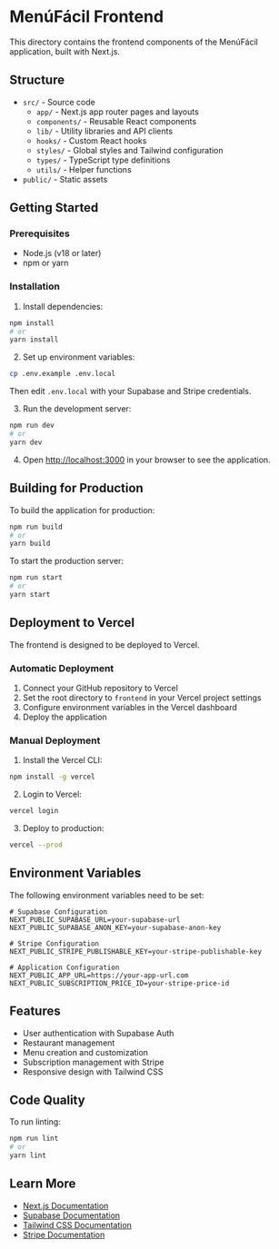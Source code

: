 # MenúFácil Frontend

This directory contains the frontend components of the MenúFácil application, built with Next.js.

## Structure

- `src/` - Source code
  - `app/` - Next.js app router pages and layouts
  - `components/` - Reusable React components
  - `lib/` - Utility libraries and API clients
  - `hooks/` - Custom React hooks
  - `styles/` - Global styles and Tailwind configuration
  - `types/` - TypeScript type definitions
  - `utils/` - Helper functions
- `public/` - Static assets

## Getting Started

### Prerequisites

- Node.js (v18 or later)
- npm or yarn

### Installation

1. Install dependencies:

```bash
npm install
# or
yarn install
```

2. Set up environment variables:

```bash
cp .env.example .env.local
```

Then edit `.env.local` with your Supabase and Stripe credentials.

3. Run the development server:

```bash
npm run dev
# or
yarn dev
```

4. Open [http://localhost:3000](http://localhost:3000) in your browser to see the application.

## Building for Production

To build the application for production:

```bash
npm run build
# or
yarn build
```

To start the production server:

```bash
npm run start
# or
yarn start
```

## Deployment to Vercel

The frontend is designed to be deployed to Vercel.

### Automatic Deployment

1. Connect your GitHub repository to Vercel
2. Set the root directory to `frontend` in your Vercel project settings
3. Configure environment variables in the Vercel dashboard
4. Deploy the application

### Manual Deployment

1. Install the Vercel CLI:

```bash
npm install -g vercel
```

2. Login to Vercel:

```bash
vercel login
```

3. Deploy to production:

```bash
vercel --prod
```

## Environment Variables

The following environment variables need to be set:

```
# Supabase Configuration
NEXT_PUBLIC_SUPABASE_URL=your-supabase-url
NEXT_PUBLIC_SUPABASE_ANON_KEY=your-supabase-anon-key

# Stripe Configuration
NEXT_PUBLIC_STRIPE_PUBLISHABLE_KEY=your-stripe-publishable-key

# Application Configuration
NEXT_PUBLIC_APP_URL=https://your-app-url.com
NEXT_PUBLIC_SUBSCRIPTION_PRICE_ID=your-stripe-price-id
```

## Features

- User authentication with Supabase Auth
- Restaurant management
- Menu creation and customization
- Subscription management with Stripe
- Responsive design with Tailwind CSS

## Code Quality

To run linting:

```bash
npm run lint
# or
yarn lint
```

## Learn More

- [Next.js Documentation](https://nextjs.org/docs)
- [Supabase Documentation](https://supabase.com/docs)
- [Tailwind CSS Documentation](https://tailwindcss.com/docs)
- [Stripe Documentation](https://stripe.com/docs) 